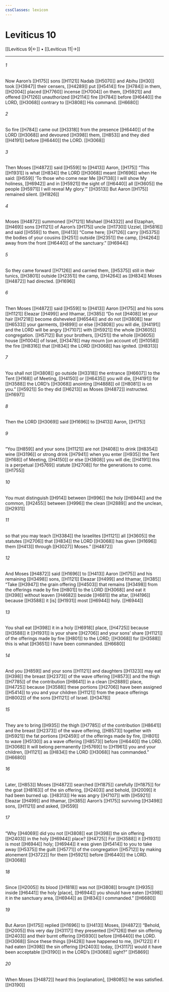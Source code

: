 ```yaml
---
cssClasses: lexicon
---
```


# Leviticus 10

[[Leviticus 9|←]] • [[Leviticus 11|→]]

---

###### 1
Now Aaron’s [[H175]] sons [[H1121]] Nadab [[H5070]] and Abihu [[H30]] took [[H3947]] their censers, [[H4289]] put [[H5414]] fire [[H784]] in them, [[H2004]] placed [[H7760]] incense [[H7004]] on them, [[H5921]] and offered [[H7126]] unauthorized [[H2114]] fire [[H784]] before [[H6440]] the LORD, [[H3068]] contrary to [[H3808]] His command. [[H6680]]

###### 2
So fire [[H784]] came out [[H3318]] from the presence [[H6440]] of the LORD [[H3068]] and devoured [[H398]] them, [[H853]] and they died [[H4191]] before [[H6440]] the LORD. [[H3068]]

###### 3
Then Moses [[H4872]] said [[H559]] to [[H413]] Aaron, [[H175]] “This [[H1931]] is what [[H834]] the LORD [[H3068]] meant [[H1696]] when He said: [[H559]] ‘To those who come near Me [[H7138]] I will show My holiness, [[H6942]] and in [[H5921]] the sight of [[H6440]] all [[H3605]] the people [[H5971]] I will reveal My glory.’” [[H3513]] But Aaron [[H175]] remained silent. [[H1826]]

###### 4
Moses [[H4872]] summoned [[H7121]] Mishael [[H4332]] and Elzaphan, [[H469]] sons [[H1121]] of Aaron’s [[H175]] uncle [[H1730]] Uzziel, [[H5816]] and said [[H559]] to them, [[H413]] “Come here; [[H7126]] carry [[H5375]] the bodies of your cousins [[H251]] outside [[H2351]] the camp, [[H4264]] away from the front [[H6440]] of the sanctuary.” [[H6944]]

###### 5
So they came forward [[H7126]] and carried them, [[H5375]] still in their tunics, [[H3801]] outside [[H2351]] the camp, [[H4264]] as [[H834]] Moses [[H4872]] had directed. [[H1696]]

###### 6
Then Moses [[H4872]] said [[H559]] to [[H413]] Aaron [[H175]] and his sons [[H1121]] Eleazar [[H499]] and Ithamar, [[H385]] “Do not [[H408]] let your hair [[H7218]] become disheveled [[H6544]] and do not [[H3808]] tear [[H6533]] your garments, [[H899]] or else [[H3808]] you will die, [[H4191]] and the LORD will be angry [[H7107]] with [[H5921]] the whole [[H3605]] congregation. [[H5712]] But your brothers, [[H251]] the whole [[H3605]] house [[H1004]] of Israel, [[H3478]] may mourn [on account of] [[H1058]] the fire [[H8316]] that [[H834]] the LORD [[H3068]] has ignited. [[H8313]]

###### 7
You shall not [[H3808]] go outside [[H3318]] the entrance [[H6607]] to the Tent [[H168]] of Meeting, [[H4150]] or [[H6435]] you will die, [[H4191]] for [[H3588]] the LORD’s [[H3068]] anointing [[H4888]] oil [[H8081]] is on you.” [[H5921]] So they did [[H6213]] as Moses [[H4872]] instructed. [[H1697]]

###### 8
Then the LORD [[H3069]] said [[H1696]] to [[H413]] Aaron, [[H175]]

###### 9
“You [[H859]] and your sons [[H1121]] are not [[H408]] to drink [[H8354]] wine [[H3196]] or strong drink [[H7941]] when you enter [[H935]] the Tent [[H168]] of Meeting, [[H4150]] or else [[H3808]] you will die; [[H4191]] this is a perpetual [[H5769]] statute [[H2708]] for the generations to come. [[H1755]]

###### 10
You must distinguish [[H914]] between [[H996]] the holy [[H6944]] and the common, [[H2455]] between [[H996]] the clean [[H2889]] and the unclean, [[H2931]]

###### 11
so that you may teach [[H3384]] the Israelites [[H1121]] all [[H3605]] the statutes [[H2706]] that [[H834]] the LORD [[H3068]] has given [[H1696]] them [[H413]] through [[H3027]] Moses.” [[H4872]]

###### 12
And Moses [[H4872]] said [[H1696]] to [[H413]] Aaron [[H175]] and his remaining [[H3498]] sons, [[H1121]] Eleazar [[H499]] and Ithamar, [[H385]] “Take [[H3947]] the grain offering [[H4503]] that remains [[H3498]] from the offerings made by fire [[H801]] to the LORD [[H3068]] and eat it [[H398]] without leaven [[H4682]] beside [[H681]] the altar, [[H4196]] because [[H3588]] it [is] [[H1931]] most [[H6944]] holy. [[H6944]]

###### 13
You shall eat [[H398]] it in a holy [[H6918]] place, [[H4725]] because [[H3588]] it [[H1931]] is your share [[H2706]] and your sons’ share [[H1121]] of the offerings made by fire [[H801]] to the LORD; [[H3068]] for [[H3588]] this is what [[H3651]] I have been commanded. [[H6680]]

###### 14
And you [[H859]] and your sons [[H1121]] and daughters [[H1323]] may eat [[H398]] the breast [[H2373]] of the wave offering [[H8573]] and the thigh [[H7785]] of the contribution [[H8641]] in a clean [[H2889]] place, [[H4725]] because [[H3588]] these portions [[H2706]] have been assigned [[H5414]] to you and your children [[H1121]] from the peace offerings [[H8002]] of the sons [[H1121]] of Israel. [[H3478]]

###### 15
They are to bring [[H935]] the thigh [[H7785]] of the contribution [[H8641]] and the breast [[H2373]] of the wave offering, [[H8573]] together with [[H5921]] the fat portions [[H2459]] of the offerings made by fire, [[H801]] to wave [[H5130]] as a wave offering [[H8573]] before [[H6440]] the LORD. [[H3068]] It will belong permanently [[H5769]] to [[H1961]] you and your children, [[H1121]] as [[H834]] the LORD [[H3068]] has commanded.” [[H6680]]

###### 16
Later, [[H853]] Moses [[H4872]] searched [[H1875]] carefully [[H1875]] for the goat [[H8163]] of the sin offering, [[H2403]] and behold, [[H2009]] it had been burned up. [[H8313]] He was angry [[H7107]] with [[H5921]] Eleazar [[H499]] and Ithamar, [[H385]] Aaron’s [[H175]] surviving [[H3498]] sons, [[H1121]] and asked, [[H559]]

###### 17
“Why [[H4069]] did you not [[H3808]] eat [[H398]] the sin offering [[H2403]] in the holy [[H6944]] place? [[H4725]] For [[H3588]] it [[H1931]] is most [[H6944]] holy; [[H6944]] it was given [[H5414]] to you  to take away [[H5375]] the guilt [[H5771]] of the congregation [[H5712]] by making atonement [[H3722]] for them [[H5921]] before [[H6440]] the LORD. [[H3068]]

###### 18
Since [[H2005]] its blood [[H1818]] was not [[H3808]] brought [[H935]] inside [[H6441]] the holy [place], [[H6944]] you should have eaten [[H398]] it in the sanctuary area, [[H6944]] as [[H834]] I commanded.” [[H6680]]

###### 19
But Aaron [[H175]] replied [[H1696]] to [[H413]] Moses, [[H4872]] “Behold, [[H2005]] this very day [[H3117]] they presented [[H7126]] their sin offering [[H2403]] and their burnt offering [[H5930]] before [[H6440]] the LORD. [[H3068]] Since these things [[H428]] have happened to me, [[H7122]] if I had eaten [[H398]] the sin offering [[H2403]] today, [[H3117]] would it have been acceptable [[H3190]] in the LORD’s [[H3068]] sight?” [[H5869]]

###### 20
When Moses [[H4872]] heard this [explanation], [[H8085]] he was satisfied. [[H3190]]

